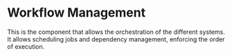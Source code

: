 # Workflow Management
This is the component that allows the orchestration of the different systems. It allows scheduling jobs and dependency management, enforcing the order of execution.